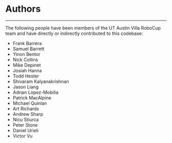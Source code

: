 # Authors
---

The following people have been members of the UT Austin Villa RoboCup team and have directly or indirectly contributed to this codebase:

- Frank Barrera
- Samuel Barrett
- Yinon Bentor 
- Nick Collins
- Mike Depinet
- Josiah Hanna
- Todd Hester
- Shivaram Kalyanakrishnan
- Jason Liang
- Adrian Lopez-Mobilia 
- Patrick MacAlpine 
- Michael Quinlan 
- Art Richards 
- Andrew Sharp 
- Nicu Stiurca 
- Peter Stone 
- Daniel Urieli
- Victor Vu 